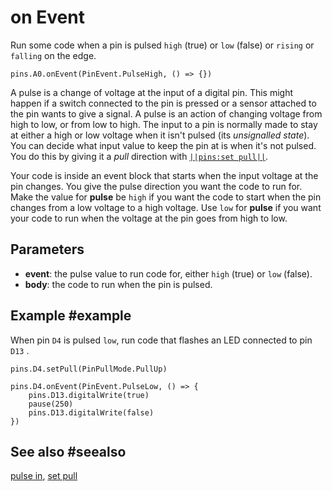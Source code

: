 # on Event

Run some code when a pin is pulsed `high` (true) or `low` (false) or `rising` or `falling` on the edge.

```sig
pins.A0.onEvent(PinEvent.PulseHigh, () => {})
```

A pulse is a change of voltage at the input of a digital pin. This might happen if a switch connected
to the pin is pressed or a sensor attached to the pin wants to give a signal. A pulse is an action of
changing voltage from high to low, or from low to high. The input to a pin is normally made to stay
at either a high or low voltage when it isn't pulsed (its _unsignalled state_). You can decide what
input value to keep the pin at is when it's not pulsed. You do this by giving it a _pull_ direction
with [``||pins:set pull||``](/reference/pins/set-pull).

Your code is inside an event block that starts when the input voltage at the pin changes. You give the
pulse direction  you want the code to run for. Make the value for **pulse** be `high` if you want
the code to start when the pin changes from a low voltage to a high voltage. Use `low` for **pulse** if
you want your code to run when the voltage at the pin goes from high to low.

## Parameters

* **event**: the pulse value to run code for, either `high` (true) or `low` (false).
* **body**: the code to run when the pin is pulsed.

## Example #example

When pin `D4` is pulsed `low`, run code that flashes an LED connected to pin `D13` .

```blocks
pins.D4.setPull(PinPullMode.PullUp)

pins.D4.onEvent(PinEvent.PulseLow, () => {
    pins.D13.digitalWrite(true)
    pause(250)
    pins.D13.digitalWrite(false)
})
```

## See also #seealso

[pulse in](/reference/pins/pulse-in), [set pull](/reference/pins/set-pull)
